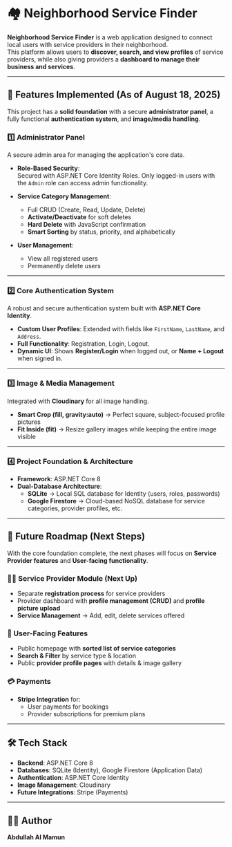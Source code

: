 # 🏘️ Neighborhood Service Finder

**Neighborhood Service Finder** is a web application designed to connect local users with service providers in their neighborhood.  
This platform allows users to **discover, search, and view profiles** of service providers, while also giving providers a **dashboard to manage their business and services**.

---

## 🚀 Features Implemented (As of August 18, 2025)

This project has a **solid foundation** with a secure **administrator panel**, a fully functional **authentication system**, and **image/media handling**.

### 1️⃣ Administrator Panel
A secure admin area for managing the application's core data.

- **Role-Based Security**:  
  Secured with ASP.NET Core Identity Roles. Only logged-in users with the `Admin` role can access admin functionality.

- **Service Category Management**:
  - Full CRUD (Create, Read, Update, Delete)
  - **Activate/Deactivate** for soft deletes  
  - **Hard Delete** with JavaScript confirmation  
  - **Smart Sorting** by status, priority, and alphabetically  

- **User Management**:
  - View all registered users  
  - Permanently delete users  

---

### 2️⃣ Core Authentication System
A robust and secure authentication system built with **ASP.NET Core Identity**.

- **Custom User Profiles**: Extended with fields like `FirstName`, `LastName`, and `Address`.  
- **Full Functionality**: Registration, Login, Logout.  
- **Dynamic UI**: Shows **Register/Login** when logged out, or **Name + Logout** when signed in.  

---

### 3️⃣ Image & Media Management
Integrated with **Cloudinary** for all image handling.

- **Smart Crop (fill, gravity:auto)** → Perfect square, subject-focused profile pictures  
- **Fit Inside (fit)** → Resize gallery images while keeping the entire image visible  

---

### 4️⃣ Project Foundation & Architecture
- **Framework**: ASP.NET Core 8  
- **Dual-Database Architecture**:
  - **SQLite** → Local SQL database for Identity (users, roles, passwords)  
  - **Google Firestore** → Cloud-based NoSQL database for service categories, provider profiles, etc.  

---

## 📌 Future Roadmap (Next Steps)

With the core foundation complete, the next phases will focus on **Service Provider features** and **User-facing functionality**.

### 🧑‍🔧 Service Provider Module (Next Up)
- Separate **registration process** for service providers  
- Provider dashboard with **profile management (CRUD)** and **profile picture upload**  
- **Service Management** → Add, edit, delete services offered  

### 👥 User-Facing Features
- Public homepage with **sorted list of service categories**  
- **Search & Filter** by service type & location  
- Public **provider profile pages** with details & image gallery  

### 💳 Payments
- **Stripe Integration** for:
  - User payments for bookings  
  - Provider subscriptions for premium plans  

---

## 🛠️ Tech Stack

- **Backend**: ASP.NET Core 8  
- **Databases**: SQLite (Identity), Google Firestore (Application Data)  
- **Authentication**: ASP.NET Core Identity  
- **Image Management**: Cloudinary  
- **Future Integrations**: Stripe (Payments)  

---

## 👨‍💻 Author
**Abdullah Al Mamun**  

